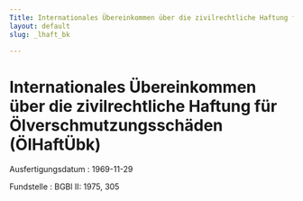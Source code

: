```yaml
---
Title: Internationales Übereinkommen über die zivilrechtliche Haftung für Ölverschmutzungsschäden
layout: default
slug: _lhaft_bk

---
```


# Internationales Übereinkommen über die zivilrechtliche Haftung für Ölverschmutzungsschäden (ÖlHaftÜbk)

Ausfertigungsdatum
:   1969-11-29

Fundstelle
:   BGBl II: 1975, 305

